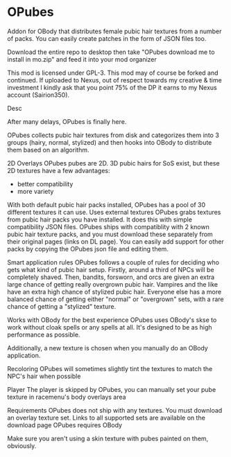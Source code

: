 # OPubes

 
Addon for OBody that distributes female pubic hair textures from a number of packs. You can easily create patches in the form of JSON files too.

Download the entire repo to desktop then take "OPubes download me to install in mo.zip" and feed it into your mod organizer

This mod is licensed under GPL-3. This mod may of course be forked and continued. If uploaded to Nexus, out of respect towards my creative & time investment I kindly ask that you point 75% of the DP it earns to my Nexus account (Sairion350). 


Desc



After many delays, OPubes is finally here.

OPubes collects pubic hair textures from disk and categorizes them into 3 groups (hairy, normal, stylized) and then hooks into OBody to distribute them based on an algorithm.


2D Overlays
OPubes pubes are 2D. 3D pubic hairs for SoS exist, but these 2D textures have a few advantages:
- better compatibility
- more variety

With both default pubic hair packs installed, OPubes has a pool of 30 different textures it can use.
Uses external textures
OPubes grabs textures from pubic hair packs you have installed. It does this with simple compatibility JSON files. OPubes ships with compatiblity with 2 known pubic hair texture packs, and you must download these separately from their original pages (links on DL page). You can easily add support for other packs by copying the OPubes json file and editing them.

Smart application rules
OPubes follows a couple of rules for deciding who gets what kind of pubic hair setup. Firstly, around a third of NPCs will be completely shaved. Then, bandits, forsworn, and orcs are given an extra large chance of getting really overgrown pubic hair. Vampires and the like have an extra high chance of stylized pubic hair. Everyone else has a more balanced chance of getting either "normal" or "overgrown" sets, with a rare chance of getting a "stylized" texture.

Works with OBody for the best experience
OPubes uses OBody's skse to work without cloak spells or any spells at all. It's designed to be as high performance as possible.

Additionally, a new texture is chosen when you manually do an OBody application.

Recoloring
OPubes will sometimes slightly tint the textures to match the NPC's hair when possible

Player
The player is skipped by OPubes, you can manually set your pube texture in racemenu's body overlays area

Requirements
OPubes does not ship with any textures. You must download an overlay texture set. Links to all supported sets are available on the download page
OPubes requires OBody

Make sure you aren't using a skin texture with pubes painted on them, obviously.